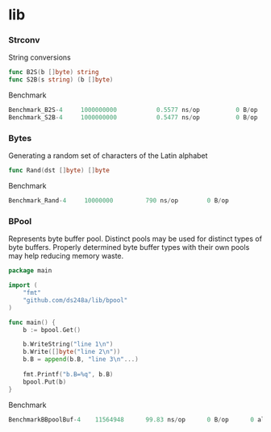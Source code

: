 # lib

### Strconv
String conversions
```go
func B2S(b []byte) string
func S2B(s string) (b []byte)
```

Benchmark
```go
Benchmark_B2S-4   	1000000000	         0.5577 ns/op	       0 B/op	       0 allocs/op
Benchmark_S2B-4   	1000000000	         0.5477 ns/op	       0 B/op	       0 allocs/o
```


### Bytes
Generating a random set of characters of the Latin alphabet
```go
func Rand(dst []byte) []byte
```

Benchmark
```go
Benchmark_Rand-4   	 10000000	      790 ns/op	       0 B/op	       0 allocs/op
```


### BPool
Represents byte buffer pool.
Distinct pools may be used for distinct types of byte buffers.
Properly determined byte buffer types with their own pools may help reducing memory waste.

```go
package main

import (
	"fmt"
	"github.com/ds248a/lib/bpool"
)

func main() {
	b := bpool.Get()

	b.WriteString("line 1\n")
	b.Write([]byte("line 2\n"))
	b.B = append(b.B, "line 3\n"...)
	
	fmt.Printf("b.B=%q", b.B)
	bpool.Put(b)
}
```

Benchmark
```go
BenchmarkBBpoolBuf-4   	11564948	  99.83 ns/op	   0 B/op	   0 allocs/op
```
